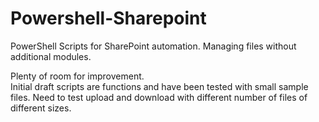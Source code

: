 # Powershell-Sharepoint
PowerShell Scripts for SharePoint automation.
Managing files without additional modules.

Plenty of room for improvement.  
Initial draft scripts are functions and have been tested with small sample files.
Need to test upload and download with different number of files of different sizes.
